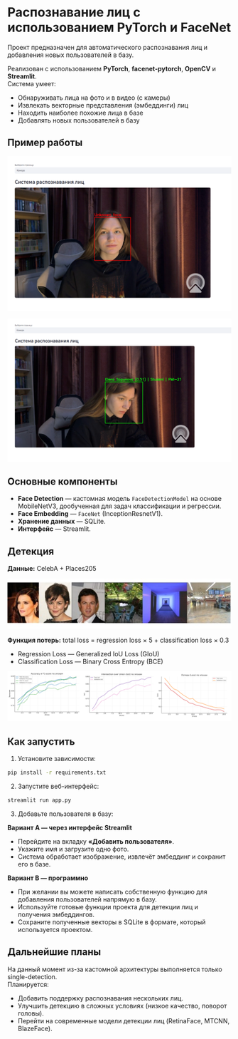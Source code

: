 # Распознавание лиц с использованием PyTorch и FaceNet

Проект предназначен для автоматического распознавания лиц и добавления новых пользователей в базу.  

Реализован с использованием **PyTorch**, **facenet-pytorch**, **OpenCV** и **Streamlit**.  
Система умеет:
- Обнаруживать лица на фото и в видео (с камеры)
- Извлекать векторные представления (эмбеддинги) лиц
- Находить наиболее похожие лица в базе
- Добавлять новых пользователей в базу

## Пример работы

![Не распознано](docs/not_recognize.png)

![Распознано](docs/recognize.png)

## Основные компоненты

- **Face Detection** — кастомная модель `FaceDetectionModel` на основе MobileNetV3, дообученная для задач классификации и регрессии.  
- **Face Embedding** — `FaceNet` (InceptionResnetV1).  
- **Хранение данных** — SQLite.  
- **Интерфейс** — Streamlit.

## Детекция

**Данные:** CelebA + Places205

![celebAplaces](docs/celebAplaces.jpg)

**Функция потерь:** total loss = regression loss × 5 + classification loss × 0.3

- Regression Loss — Generalized IoU Loss (GIoU)  
- Classification Loss — Binary Cross Entropy (BCE)

![METRICS](docs/METRICS.png)

## Как запустить

1. Установите зависимости:
```bash
pip install -r requirements.txt
```

2. Запустите веб-интерфейс:
```bash
streamlit run app.py
```

3. Добавьте пользователя в базу: 

**Вариант A — через интерфейс Streamlit**
- Перейдите на вкладку **«Добавить пользователя»**.
- Укажите имя и загрузите одно фото.
- Система обработает изображение, извлечёт эмбеддинг и сохранит его в базе.

**Вариант B — программно**
- При желании вы можете написать собственную функцию для добавления пользователей напрямую в базу.
- Используйте готовые функции проекта для детекции лиц и получения эмбеддингов.
- Сохраните полученные векторы в SQLite в формате, который используется проектом.

## Дальнейшие планы

На данный момент из-за кастомной архитектуры выполняется только single-detection.  
Планируется:
- Добавить поддержку распознавания нескольких лиц.
- Улучшить детекцию в сложных условиях (низкое качество, поворот головы).
- Перейти на современные модели детекции лиц (RetinaFace, MTCNN, BlazeFace).

